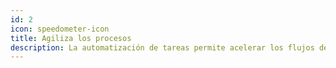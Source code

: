```yaml
---
id: 2
icon: speedometer-icon
title: Agiliza los procesos
description: La automatización de tareas permite acelerar los flujos de información y, por ende, agilizar los procesos que dependen de esta información.
---
```



  